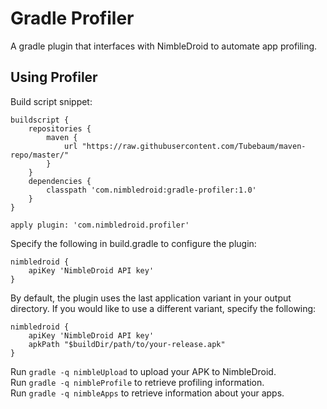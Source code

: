 # Gradle Profiler

A gradle plugin that interfaces with NimbleDroid to automate app profiling.

## Using Profiler

Build script snippet:

    buildscript {
        repositories {
            maven {
                url "https://raw.githubusercontent.com/Tubebaum/maven-repo/master/"
            }
        }
        dependencies {
            classpath 'com.nimbledroid:gradle-profiler:1.0'
        }
    }

    apply plugin: 'com.nimbledroid.profiler'

Specify the following in build.gradle to configure the plugin:

    nimbledroid {
        apiKey 'NimbleDroid API key'
    }

By default, the plugin uses the last application variant in your output
directory. If you would like to use a different variant, specify the following:

    nimbledroid {
        apiKey 'NimbleDroid API key'
        apkPath "$buildDir/path/to/your-release.apk"
    }

Run `gradle -q nimbleUpload` to upload your APK to NimbleDroid.  
Run `gradle -q nimbleProfile` to retrieve profiling information.  
Run `gradle -q nimbleApps` to retrieve information about your apps.

